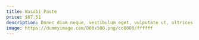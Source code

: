 ```yaml
---
title: Wasabi Paste
price: $67.51
description: Donec diam neque, vestibulum eget, vulputate ut, ultrices vel, augue. Vestibulum ante ipsum primis in faucibus orci luctus et ultrices posuere cubilia Curae; Donec pharetra, magna vestibulum aliquet ultrices, erat tortor sollicitudin mi, sit amet lobortis sapien sapien non mi. Integer ac neque.
image: https://dummyimage.com/800x500.png/cc0000/ffffff
---
```

